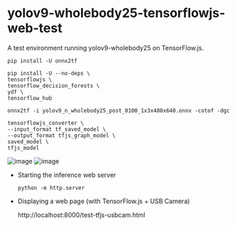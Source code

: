 # yolov9-wholebody25-tensorflowjs-web-test
A test environment running yolov9-wholebody25 on TensorFlow.js.

```
pip install -U onnx2tf

pip install -U --no-deps \
tensorflowjs \
tensorflow_decision_forests \
ydf \
tensorflow_hub

onnx2tf -i yolov9_n_wholebody25_post_0100_1x3x480x640.onnx -cotof -dgc

tensorflowjs_converter \
--input_format tf_saved_model \
--output_format tfjs_graph_model \
saved_model \
tfjs_model
```
![image](https://github.com/user-attachments/assets/23930019-854e-4346-b502-e7a051f3b7d2)
![image](https://github.com/user-attachments/assets/f6a24109-5dd6-421d-a7c8-06b29ae45843)

- Starting the inference web server
    ```
    python -m http.server
    ```

- Displaying a web page (with TensorFlow.js + USB Camera)

    http://localhost:8000/test-tfjs-usbcam.html
